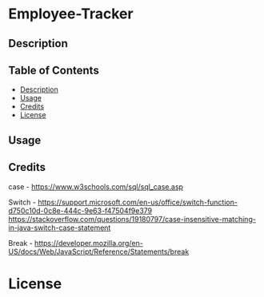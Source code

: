 # Employee-Tracker

## Description

## Table of Contents

- [Description](#Description)
- [Usage](#Usage)
- [Credits](#Credits)
- [License](#license)

## Usage

## Credits
case - https://www.w3schools.com/sql/sql_case.asp

Switch - https://support.microsoft.com/en-us/office/switch-function-d750c10d-0c8e-444c-9e63-f47504f9e379
        https://stackoverflow.com/questions/19180797/case-insensitive-matching-in-java-switch-case-statement

Break - https://developer.mozilla.org/en-US/docs/Web/JavaScript/Reference/Statements/break

# License
